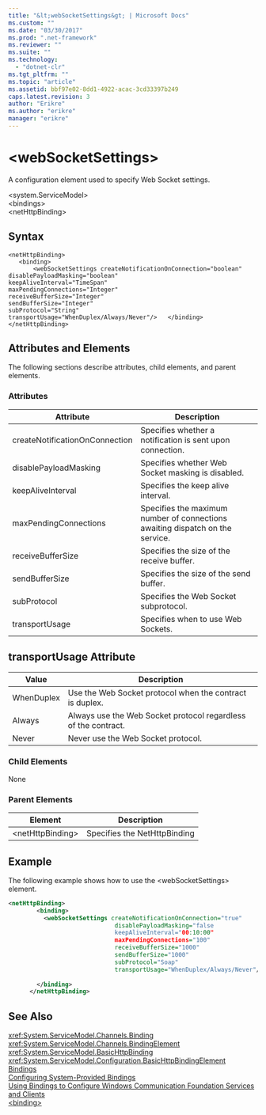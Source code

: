 ```yaml
---
title: "&lt;webSocketSettings&gt; | Microsoft Docs"
ms.custom: ""
ms.date: "03/30/2017"
ms.prod: ".net-framework"
ms.reviewer: ""
ms.suite: ""
ms.technology: 
  - "dotnet-clr"
ms.tgt_pltfrm: ""
ms.topic: "article"
ms.assetid: bbf97e02-8dd1-4922-acac-3cd33397b249
caps.latest.revision: 3
author: "Erikre"
ms.author: "erikre"
manager: "erikre"
---
```

# &lt;webSocketSettings&gt;
A configuration element used to specify Web Socket settings.  
  
 \<system.ServiceModel>  
\<bindings>  
\<netHttpBinding>  
  
## Syntax  
  
```  
<netHttpBinding>  
   <binding>   
       <webSocketSettings createNotificationOnConnection="boolean"                              disablePayloadMasking="boolean"                              keepAliveInterval="TimeSpan"                              maxPendingConnections="Integer"                              receiveBufferSize="Integer"                              sendBufferSize="Integer"                              subProtocol="String"                              transportUsage="WhenDuplex/Always/Never"/>   </binding>  
</netHttpBinding>  
```  
  
## Attributes and Elements  
 The following sections describe attributes, child elements, and parent elements.  
  
### Attributes  
  
|Attribute|Description|  
|---------------|-----------------|  
|createNotificationOnConnection|Specifies whether a notification is sent upon connection.|  
|disablePayloadMasking|Specifies whether Web Socket masking is disabled.|  
|keepAliveInterval|Specifies the keep alive interval.|  
|maxPendingConnections|Specifies the maximum number of connections awaiting dispatch on the service.|  
|receiveBufferSize|Specifies the size of the receive buffer.|  
|sendBufferSize|Specifies the size of the send buffer.|  
|subProtocol|Specifies the Web Socket subprotocol.|  
|transportUsage|Specifies when to use Web Sockets.|  
  
## transportUsage Attribute  
  
|Value|Description|  
|-----------|-----------------|  
|WhenDuplex|Use the Web Socket protocol when the contract is duplex.|  
|Always|Always use the Web Socket protocol regardless of the contract.|  
|Never|Never use the Web Socket protocol.|  
  
### Child Elements  
 None  
  
### Parent Elements  
  
|Element|Description|  
|-------------|-----------------|  
|\<netHttpBinding>|Specifies the NetHttpBinding|  
  
## Example  
 The following example shows how to use the \<webSocketSettings> element.  
  
```xml  
<netHttpBinding>  
        <binding>  
          <webSocketSettings createNotificationOnConnection="true"  
                              disablePayloadMasking="false  
                              keepAliveInterval="00:10:00"  
                              maxPendingConnections="100"  
                              receiveBufferSize="1000"  
                              sendBufferSize="1000"  
                              subProtocol="Soap"  
                              transportUsage="WhenDuplex/Always/Never"/>  
  
        </binding>  
      </netHttpBinding>  
```  
  
## See Also  
 <xref:System.ServiceModel.Channels.Binding>   
 <xref:System.ServiceModel.Channels.BindingElement>   
 <xref:System.ServiceModel.BasicHttpBinding>   
 <xref:System.ServiceModel.Configuration.BasicHttpBindingElement>   
 [Bindings](../../../../../docs/framework/wcf/bindings.md)   
 [Configuring System-Provided Bindings](../../../../../docs/framework/wcf/feature-details/configuring-system-provided-bindings.md)   
 [Using Bindings to Configure Windows Communication Foundation Services and Clients](http://msdn.microsoft.com/en-us/bd8b277b-932f-472f-a42a-b02bb5257dfb)   
 [\<binding>](../../../../../docs/framework/misc/binding.md)
